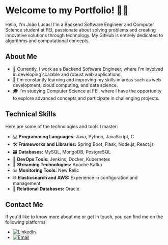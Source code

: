 # Welcome to my Portfolio! 👨‍💻

Hello, I'm João Lucas! I'm a Backend Software Engineer and Computer Science student at FEI, passionate about solving problems and creating innovative solutions through technology. My GitHub is entirely dedicated to algorithms and computational concepts.

## About Me

- 💼 Currently, I work as a Backend Software Engineer, where I'm involved in developing scalable and robust web applications.
- 🌱 I'm constantly learning and improving my skills in areas such as web development, cloud computing, and data science.
- 🎓 I'm studying Computer Science at FEI, where I have the opportunity to explore advanced concepts and participate in challenging projects.

## Technical Skills

Here are some of the technologies and tools I master:

- 💻 **Programming Languages:** Java, Python, JavaScript, C
- 🛠️ **Frameworks and Libraries:** Spring Boot, Flask, Node.js, React.js
- 🗃️ **Databases:** MySQL, MongoDB, PostgreSQL
- 🔧 **DevOps Tools:** Jenkins, Docker, Kubernetes
- 🚀 **Streaming Technologies:** Apache Kafka
- 📊 **Monitoring Tools:** New Relic
- 🌐 **Elasticsearch and AWS:** Experience in configuration and management
- 📁 **Relational Databases:** Oracle

## Contact Me

If you'd like to know more about me or get in touch, you can find me on the following platforms:

- [![LinkedIn](https://img.shields.io/badge/-LinkedIn-blue?style=flat-square&logo=linkedin&logoColor=white)](https://www.linkedin.com/in/jo%C3%A3o-lucas-sinedrio-a4175b205/)
- [![Email](https://img.shields.io/badge/-Email-red?style=flat-square&logo=gmail&logoColor=white)](mailto:sinedriojl@gmail.com)
